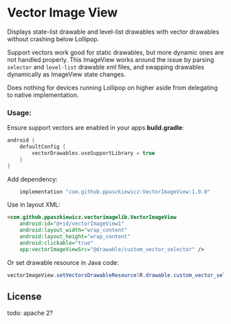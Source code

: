 # Vector Image View

Displays state-list drawable and level-list drawables with vector drawables without crashing below Lollipop.

Support vectors work good for static drawables, but more dynamic ones are not handled properly.
This ImageView works around the issue by parsing `selector` and `level-list` drawable xml files, and swapping drawables dynamically as ImageView state changes.

Does nothing for devices running Lollipop on higher aside from delegating to native implementation.

### Usage:

Ensure support vectors are enabled in your apps **build.gradle**:

```gradle
android {
    defaultConfig {
        vectorDrawables.useSupportLibrary = true
    }
}
```

Add dependency:

```gradle
    implementation "com.github.ppaszkiewicz:VectorImageView:1.0.0"
```

Use in layout XML:

```xml
<com.github.ppaszkiewicz.vectorimagelib.VectorImageView
    android:id="@+id/vectorImageView1"
    android:layout_width="wrap_content"
    android:layout_height="wrap_content"
    android:clickable="true"
    app:vectorImageViewSrc="@drawable/custom_vector_selector" />
```

Or set drawable resource in Java code:

```java
vectorImageView.setVectorsDrawableResource(R.drawable.custom_vector_selector);
```


## License

todo: apache 2?